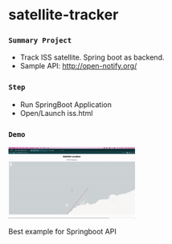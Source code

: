 # satellite-tracker

### `Summary Project`

- Track ISS satellite. Spring boot as backend.
- Sample API: http://open-notify.org/

### `Step`

- Run SpringBoot Application
- Open/Launch iss.html 

### `Demo`

<img src="https://github.com/naufalazim/ISS-Space-Station/blob/main/img/image.gif" width=50% height=50%>

Best example for Springboot API
